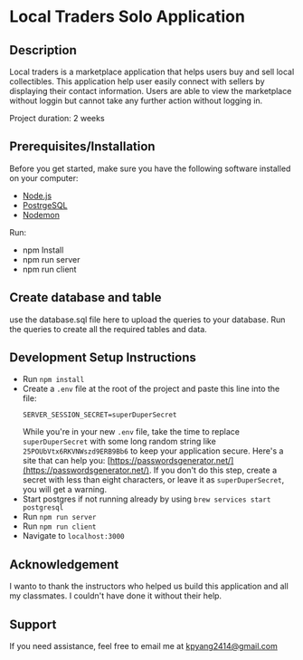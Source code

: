 
# Local Traders Solo Application

## Description

Local traders is a marketplace application that helps users buy and sell local collectibles. This application help user easily connect with sellers by displaying their contact information. Users are able to view the marketplace without loggin but cannot take any further action without logging in. 

Project duration: 2 weeks

## Prerequisites/Installation

Before you get started, make sure you have the following software installed on your computer:

- [Node.js](https://nodejs.org/en/)
- [PostrgeSQL](https://www.postgresql.org/)
- [Nodemon](https://nodemon.io/)

Run:
- npm Install
- npm run server
- npm run client

## Create database and table

use the database.sql file here to upload the queries to your database. Run the queries to create all the required tables and data.

## Development Setup Instructions

- Run `npm install`
- Create a `.env` file at the root of the project and paste this line into the file:
  ```
  SERVER_SESSION_SECRET=superDuperSecret
  ```
  While you're in your new `.env` file, take the time to replace `superDuperSecret` with some long random string like `25POUbVtx6RKVNWszd9ERB9Bb6` to keep your application secure. Here's a site that can help you: [https://passwordsgenerator.net/](https://passwordsgenerator.net/). If you don't do this step, create a secret with less than eight characters, or leave it as `superDuperSecret`, you will get a warning.
- Start postgres if not running already by using `brew services start postgresql`
- Run `npm run server`
- Run `npm run client`
- Navigate to `localhost:3000`

## Acknowledgement
I wanto to thank the instructors who helped us build this application and all my classmates. I couldn't have done it without their help.

## Support
If you need assistance, feel free to email me at kpyang2414@gmail.com
